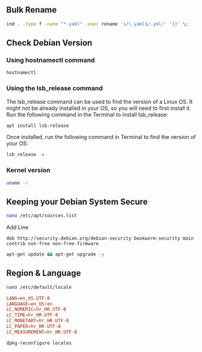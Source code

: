 ## Bulk Rename

```sh
ind . -type f -name "*.yaml" -exec rename 's/\.yaml$/.yml/' '{}' \;
```

## Check Debian Version 

### Using hostnamectl command

```sh
hostnamectl
```

### Using the lsb_release command
The lsb_release command can be used to find the version of a Linux OS. It might not be already installed in your OS, so you will need to first install it. Run the following command in the Terminal to install lsb_release:

```sh
apt install lsb-release
```

Once installed, run the following command in Terminal to find the version of your OS:

```sh
lsb_release -a
```

### Kernel version

```sh
uname -r
```

## Keeping your Debian System Secure

```sh
nano /etc/apt/sources.list
```

Add Line

```
deb http://security.debian.org/debian-security bookworm-security main contrib non-free non-free-firmware
```

```sh
apt-get update && apt-get upgrade -y
```

## Region & Language

```sh
nano /etc/default/locale
```

```conf
LANG=en_US.UTF-8
LANGUAGE=en_US:en
LC_NUMERIC=hr_HR.UTF-8
LC_TIME=hr_HR.UTF-8
LC_MONETARY=hr_HR.UTF-8
LC_PAPER=hr_HR.UTF-8
LC_MEASUREMENT=hr_HR.UTF-8
```

```sh
dpkg-reconfigure locales
```